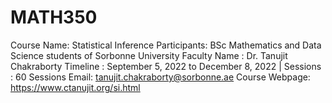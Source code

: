 # MATH350
Course Name: Statistical Inference 
Participants: BSc Mathematics and Data Science students of Sorbonne University
Faculty Name : Dr. Tanujit Chakraborty
Timeline : September 5, 2022 to December 8, 2022   |  Sessions : 60 Sessions
Email: tanujit.chakraborty@sorbonne.ae
Course Webpage: https://www.ctanujit.org/si.html
